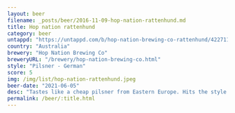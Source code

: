```yaml
---
layout: beer
filename: _posts/beer/2016-11-09-hop-nation-rattenhund.md
title: Hop nation rattenhund
category: beer
untappd: "https://untappd.com/b/hop-nation-brewing-co-rattenhund/4227118"
country: "Australia"
brewery: "Hop Nation Brewing Co"
breweryURL: "/brewery/hop-nation-brewing-co.html"
style: "Pilsner - German"
score: 5
img: /img/list/hop-nation-rattenhund.jpeg
beer-date: "2021-06-05"
desc: "Tastes like a cheap pilsner from Eastern Europe. Hits the style well, but not to my liking"
permalink: /beer/:title.html
---
```

